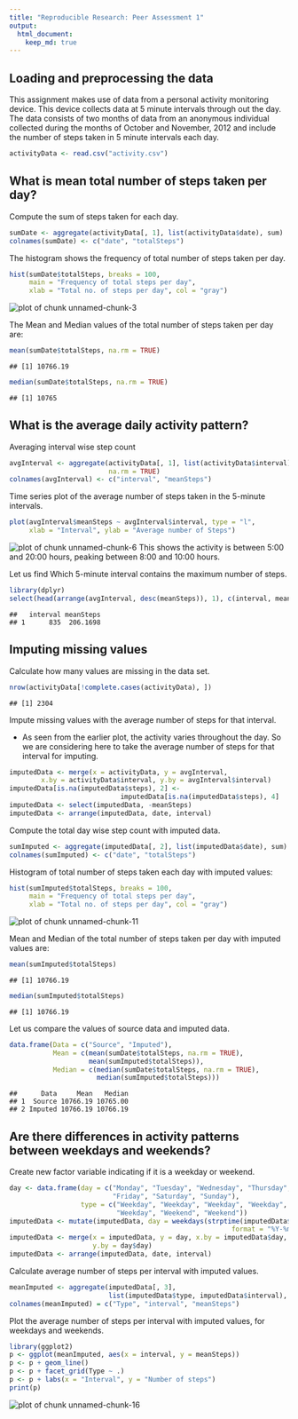 ```yaml
---
title: "Reproducible Research: Peer Assessment 1"
output: 
  html_document:
    keep_md: true
---
```



## Loading and preprocessing the data
This assignment makes use of data from a personal activity monitoring
device. This device collects data at 5 minute intervals through out the
day. The data consists of two months of data from an anonymous
individual collected during the months of October and November, 2012
and include the number of steps taken in 5 minute intervals each day.

```r
activityData <- read.csv("activity.csv")
```


## What is mean total number of steps taken per day?
Compute the sum of steps taken for each day.

```r
sumDate <- aggregate(activityData[, 1], list(activityData$date), sum)
colnames(sumDate) <- c("date", "totalSteps")
```

The histogram shows the frequency of total number of steps taken per day.

```r
hist(sumDate$totalSteps, breaks = 100, 
     main = "Frequency of total steps per day", 
     xlab = "Total no. of steps per day", col = "gray")
```

![plot of chunk unnamed-chunk-3](figure/unnamed-chunk-3-1.png) 

The Mean and Median values of the total number of steps taken per day are:

```r
mean(sumDate$totalSteps, na.rm = TRUE)
```

```
## [1] 10766.19
```

```r
median(sumDate$totalSteps, na.rm = TRUE)
```

```
## [1] 10765
```


## What is the average daily activity pattern?
Averaging interval wise step count

```r
avgInterval <- aggregate(activityData[, 1], list(activityData$interval), mean, 
                         na.rm = TRUE)
colnames(avgInterval) <- c("interval", "meanSteps")
```

Time series plot of the average number of steps taken in the 5-minute intervals.

```r
plot(avgInterval$meanSteps ~ avgInterval$interval, type = "l", 
     xlab = "Interval", ylab = "Average number of Steps")
```

![plot of chunk unnamed-chunk-6](figure/unnamed-chunk-6-1.png) 
This shows the activity is between 5:00 and 20:00 hours, peaking between 8:00 and 10:00 hours.

Let us find Which 5-minute interval contains the maximum number of steps.

```r
library(dplyr)
select(head(arrange(avgInterval, desc(meanSteps)), 1), c(interval, meanSteps))
```

```
##   interval meanSteps
## 1      835  206.1698
```


## Imputing missing values
Calculate how many values are missing in the data set.

```r
nrow(activityData[!complete.cases(activityData), ])
```

```
## [1] 2304
```

Impute missing values with the average number of steps for that interval.
- As seen from the earlier plot, the activity varies throughout the day. So we are considering here to take the average number of steps for that interval for imputing.

```r
imputedData <- merge(x = activityData, y = avgInterval, 
        x.by = activityData$interval, y.by = avgInterval$interval)
imputedData[is.na(imputedData$steps), 2] <- 
                            imputedData[is.na(imputedData$steps), 4]
imputedData <- select(imputedData, -meanSteps)
imputedData <- arrange(imputedData, date, interval)
```

Compute the total day wise step count with imputed data.

```r
sumImputed <- aggregate(imputedData[, 2], list(imputedData$date), sum)
colnames(sumImputed) <- c("date", "totalSteps")
```

Histogram of total number of steps taken each day with imputed values:

```r
hist(sumImputed$totalSteps, breaks = 100, 
     main = "Frequency of total steps per day", 
     xlab = "Total no. of steps per day", col = "gray")
```

![plot of chunk unnamed-chunk-11](figure/unnamed-chunk-11-1.png) 

Mean and Median of the total number of steps taken per day with imputed values are:

```r
mean(sumImputed$totalSteps)
```

```
## [1] 10766.19
```

```r
median(sumImputed$totalSteps)
```

```
## [1] 10766.19
```

Let us compare the values of source data and imputed data.

```r
data.frame(Data = c("Source", "Imputed"), 
           Mean = c(mean(sumDate$totalSteps, na.rm = TRUE), 
                    mean(sumImputed$totalSteps)), 
           Median = c(median(sumDate$totalSteps, na.rm = TRUE), 
                      median(sumImputed$totalSteps)))
```

```
##      Data     Mean   Median
## 1  Source 10766.19 10765.00
## 2 Imputed 10766.19 10766.19
```


## Are there differences in activity patterns between weekdays and weekends?
Create new factor variable indicating if it is a weekday or weekend.

```r
day <- data.frame(day = c("Monday", "Tuesday", "Wednesday", "Thursday", 
                          "Friday", "Saturday", "Sunday"), 
                  type = c("Weekday", "Weekday", "Weekday", "Weekday", 
                           "Weekday", "Weekend", "Weekend"))
imputedData <- mutate(imputedData, day = weekdays(strptime(imputedData$date, 
                                                        format = "%Y-%m-%d")))
imputedData <- merge(x = imputedData, y = day, x.by = imputedData$day, 
                     y.by = day$day)
imputedData <- arrange(imputedData, date, interval)
```

Calculate average number of steps per interval with imputed values.

```r
meanImputed <- aggregate(imputedData[, 3], 
                         list(imputedData$type, imputedData$interval), mean)
colnames(meanImputed) = c("Type", "interval", "meanSteps")
```

Plot the average number of steps per interval with imputed values, for weekdays and weekends.

```r
library(ggplot2)
p <- ggplot(meanImputed, aes(x = interval, y = meanSteps))
p <- p + geom_line()
p <- p + facet_grid(Type ~ .)
p <- p + labs(x = "Interval", y = "Number of steps")
print(p)
```

![plot of chunk unnamed-chunk-16](figure/unnamed-chunk-16-1.png) 
